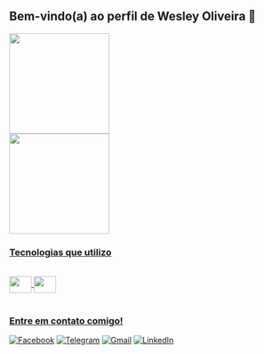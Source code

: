 ## Bem-vindo(a) ao perfil de Wesley Oliveira 👻

 <div>
   <a href="https://github.com/wesleysword">
   <img height="180em" src="https://github-readme-stats.vercel.app/api?username=wesleysword&show_icons=true&theme=radical&include_all_commits=true&count_private=true"/>
    </div>
    
  </div>  
   <img height="180em" src="https://github-readme-stats.vercel.app/api/top-langs/?username=wesleysword&layout=compact&langs_count=6&theme=radical"/>
    </div>


### Tecnologias que utilizo  
<div style="display: inline_block"><br> 
  <img align="center" height="30" width="40" src="https://cdn.jsdelivr.net/gh/devicons/devicon@latest/icons/python/python-original.svg" />
  <img align="center" height="30" width="40" src="https://cdn.jsdelivr.net/gh/devicons/devicon@latest/icons/git/git-original-wordmark.svg" />               
</div>
 
<br>
 
### Entre em contato comigo!

[![Facebook](https://img.shields.io/badge/Facebook-1877F2?style=for-the-badge&logo=facebook&logoColor=white)](https://web.facebook.com/wesleysantos0?locale=pt_BR)
[![Telegram](https://img.shields.io/badge/Telegram-000?style=for-the-badge&logo=telegram&logoColor=2CA5E0)](https://t.me/@wesleysword)
[![Gmail](https://img.shields.io/badge/Gmail-333333?style=for-the-badge&logo=gmail&logoColor=red)](mailto:wesleymaru@gmail.com)
[![LinkedIn](https://img.shields.io/badge/LinkedIn-0077B5?style=for-the-badge&logo=linkedin&logoColor=white)]([https://www.linkedin.com/in/wesley-oliveira-56464b30a/](https://www.linkedin.com/in/wesley-oliveira-d-santos/))
